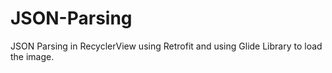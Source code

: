 # JSON-Parsing
JSON Parsing in RecyclerView using Retrofit and using Glide Library to load the image.

